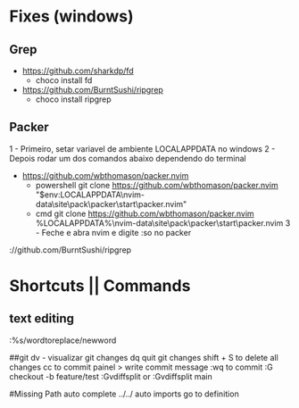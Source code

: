 # Fixes (windows)
## Grep
- https://github.com/sharkdp/fd
    -  choco install fd
- https://github.com/BurntSushi/ripgrep
    - choco install ripgrep

## Packer
1 - Primeiro, setar variavel de ambiente LOCALAPPDATA no windows
2 - Depois rodar um dos comandos abaixo dependendo do terminal
- https://github.com/wbthomason/packer.nvim
    - powershell git clone https://github.com/wbthomason/packer.nvim "$env:LOCALAPPDATA\nvim-data\site\pack\packer\start\packer.nvim"
    - cmd git clone https://github.com/wbthomason/packer.nvim %LOCALAPPDATA%\nvim-data\site\pack\packer\start\packer.nvim
3 - Feche e abra nvim e digite :so no packer
    
://github.com/BurntSushi/ripgrep
# Shortcuts || Commands

## text editing
:%s/wordtoreplace/newword


##git
dv - visualizar git changes
dq quit git changes 
shift + S to delete all changes
cc to commit painel > write commit message :wq to commit
:G checkout -b feature/test 
:Gvdiffsplit or :Gvdiffsplit main



#Missing
Path auto complete ../../
auto imports
go to definition


